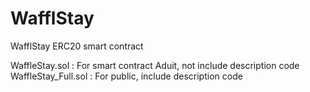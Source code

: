 # WafflStay
WafflStay ERC20 smart contract


WaffleStay.sol : For smart contract Aduit, not include description code
WaffleStay_Full.sol : For public, include description code
